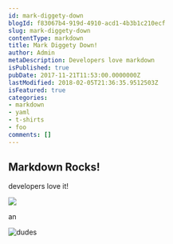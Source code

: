 ```yaml
---
id: mark-diggety-down
blogId: f83067b4-919d-4910-acd1-4b3b1c210ecf
slug: mark-diggety-down
contentType: markdown
title: Mark Diggety Down!
author: Admin
metaDescription: Developers love markdown
isPublished: true
pubDate: 2017-11-21T11:53:00.0000000Z
lastModified: 2018-02-05T21:36:35.9512503Z
isFeatured: true
categories:
- markdown
- yaml
- t-shirts
- foo
comments: []
---
```

## Markdown Rocks!

developers love it!

[![](/media/images/img_2008-ws.jpg)](/media/images/img_2008.jpg)

an

![dudes](/media/images/dudes1-550x412.jpeg)